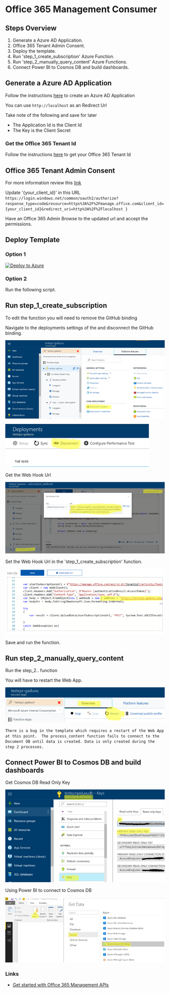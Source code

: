 # Office 365 Management Consumer

## Steps Overview

1. Generate a Azure AD Application.
1. Office 365 Tenant Admin Consent.
1. Deploy the template.
1. Run 'step_1_create_subscription' Azure Function.
1. Run 'step_2_manually_query_content' Azure Functions.
1. Connect Power BI to Cosmos DB and build dashboards.

## Generate a Azure AD Application

Follow the instructions [here](https://docs.microsoft.com/en-us/azure/azure-resource-manager/resource-group-create-service-principal-portal#create-an-azure-active-directory-application) to create an Azure AD Application

You can use `http://localhost` as an Redirect Url

Take note of the following and save for later

- The Application Id is the Client Id
- The Key is the Client Secret

### Get the Office 365 Tenant Id

Follow the instructions [here](https://support.office.com/en-us/article/Find-your-Office-365-tenant-ID-6891b561-a52d-4ade-9f39-b492285e2c9b) to get your Office 365 Tenant Id

## Office 365 Tenant Admin Consent

For more information review this [link](https://msdn.microsoft.com/office-365/get-started-with-office-365-management-apis#office-365-tenant-admin-consent)

Update '{your_client_id}' in this URL
`
https://login.windows.net/common/oauth2/authorize?response_type=code&resource=https%3A%2F%2Fmanage.office.com&client_id={your_client_id}&redirect_uri=http%3A%2F%2Flocalhost }
`

Have an Office 365 Admin Browse to the updated url and accept the permissions.

## Deploy Template

### Option 1

[![Deploy to Azure](http://azuredeploy.net/deploybutton.svg)](https://portal.azure.com/#create/Microsoft.Template/uri/https%3A%2F%2Fraw.githubusercontent.com%2FTonyAbell%2FOffice-365-Management-Consumer%2Fmaster%2Fazuredeploy.json)

### Option 2

Run the following script.

## Run step_1_create_subscription

To edit the function you will need to remove the GitHub binding

Navigate to the deployments settings of the and disconnect the GitHub binding.

![](/readme-imgs/deploy_setting.png)

![](/readme-imgs/deploy_setting_disconnet.png)

Get the Web Hook Url

![](/readme-imgs/webhoot_url.png)

Set the Web Hook Url in the 'step_1_create_subscription' function.

![](/readme-imgs/set_webhook_url.png)

Save and run the function.

## Run step_2_manually_query_content

Run the step_2.. function

You will have to restart the Web App.

![](/readme-imgs/restart_web_app.png)

`
There is a bug in the template which requires a restart of the Web App at this point.  The process_content function fails to connect to the Document DB until data is created. Data is only created during the step 2 processes.
`

## Connect Power BI to Cosmos DB and build dashboards

Get Cosmos DB Read Only Key

![](/readme-imgs/get_db_keys.png)

Using Power BI to connect to Cosmos DB

![](/readme-imgs/pbi_cosmos_db.png)


### Links

- [Get started with Office 365 Management APIs](https://msdn.microsoft.com/office-365/get-started-with-office-365-management-apis)
